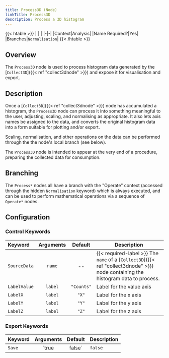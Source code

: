 ```yaml
---
title: Process3D (Node)
linkTitle: Process3D
description: Process a 3D histogram
---
```


{{< htable >}}
| | |
|-|-|
|Context|Analysis|
|Name Required?|Yes|
|Branches|`Normalisation`|
{{< /htable >}}

## Overview

The `Process3D` node is used to process histogram data generated by the [`Collect3D`]({{< ref "collect3dnode" >}}) and expose it for visualisation and export.

## Description

Once a [`Collect3D`]({{< ref "collect3dnode" >}}) node has accumulated a histogram, the `Process3D` node can process it into something meaningful to the user, adjusting, scaling, and normalising as appropriate. It also lets axis names be assigned to the data, and converts the original histogram data into a form suitable for plotting and/or export.

Scaling, normalisation, and other operations on the data can be performed through the the node's local branch (see below).

The `Process3D` node is intended to appear at the very end of a procedure, preparing the collected data for consumption.

## Branching

The `Process*` nodes all have a branch with the "Operate" context (accessed through the hidden `Normalisation` keyword) which is always executed, and can be used to perform mathematical operations via a sequence of `Operate*` nodes.

## Configuration

### Control Keywords

|Keyword|Arguments|Default|Description|
|:------|:--:|:-----:|-----------|
|`SourceData`|`name`|--|{{< required-label >}} The `name` of a [`Collect3D`]({{< ref "collect3dnode" >}}) node containing the histogram data to process.|
|`LabelValue`|`label`|`"Counts"`|Label for the value axis|
|`LabelX`|`label`|`"X"`|Label for the x axis|
|`LabelY`|`label`|`"Y"`|Label for the y axis|
|`LabelZ`|`label`|`"Z"`|Label for the z axis|

### Export Keywords

|Keyword|Arguments|Default|Description|
|:------|:--:|:-----:|-----------|
|`Save`|`true|false`|`false`|Whether to save the processed data to disk.|
